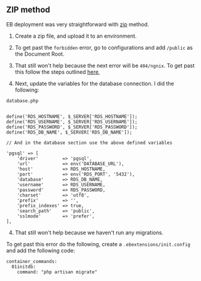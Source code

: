 ## ZIP method

EB deployment was very straightforward with [zip](https://www.youtube.com/watch?v=ISVaMijczKc) method.

1. Create a zip file, and upload it to an environment.
2. To get past the `forbidden` error, go to configurations and add `/public` as the Document Root.

3. That still won't help because the next error will be `404/ngnix`. To get past this follow the steps outlined [here](https://stackoverflow.com/questions/61640771/any-aws-eb-laravel-route-getting-404-not-found-nginx-1-16-1),

4. Next, update the variables for the database connection. I did the following:

`database.php`

```

define('RDS_HOSTNAME', $_SERVER['RDS_HOSTNAME']);
define('RDS_USERNAME', $_SERVER['RDS_USERNAME']);
define('RDS_PASSWORD', $_SERVER['RDS_PASSWORD']);
define('RDS_DB_NAME', $_SERVER['RDS_DB_NAME']);

// And in the database section use the above defined variables

'pgsql' => [
    'driver'         => 'pgsql',
    'url'            => env('DATABASE_URL'),
    'host'           => RDS_HOSTNAME,
    'port'           => env('RDS_PORT', '5432'),
    'database'       => RDS_DB_NAME,
    'username'       => RDS_USERNAME,
    'password'       => RDS_PASSWORD,
    'charset'        => 'utf8',
    'prefix'         => '',
    'prefix_indexes' => true,
    'search_path'    => 'public',
    'sslmode'        => 'prefer',
],
```

4. That still won't help because we haven't run any migrations.

To get past this error do the following, create a `.ebextensions/init.config` and add the following code:

```
container_commands:
  01initdb:
    command: "php artisan migrate"

```

